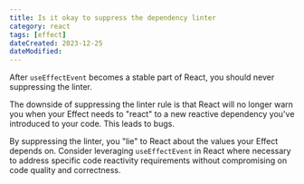 ```yaml
---
title: Is it okay to suppress the dependency linter
category: react
tags: [effect]
dateCreated: 2023-12-25
dateModified:
---
```


After `useEffectEvent` becomes a stable part of React, you should never suppressing the linter.

The downside of suppressing the linter rule is that React will no longer warn you when your Effect needs to "react" to
a new reactive dependency you've introduced to your code. This leads to bugs.

By suppressing the linter, you "lie" to React about the values your Effect depends on. Consider leveraging `useEffectEvent`
in React where necessary to address specific code reactivity requirements without compromising on code quality and correctness.
